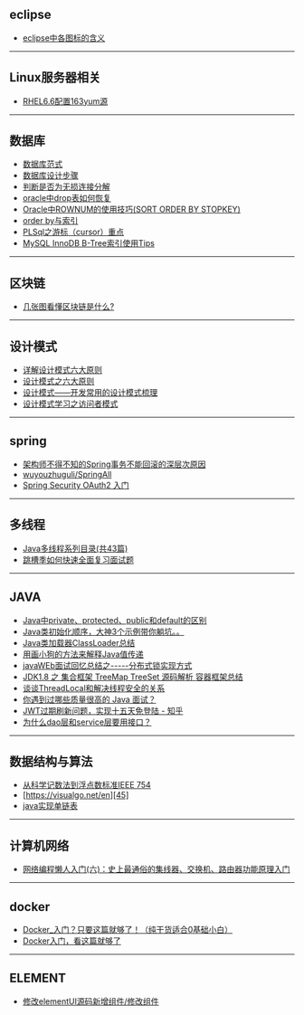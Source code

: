 
## eclipse ## 
- [eclipse中各图标的含义][10]

----------


## Linux服务器相关 ##
- [RHEL6.6配置163yum源][15]


----------


## 数据库 ### 
- [数据库范式][16]
- [数据库设计步骤][17]
- [判断是否为无损连接分解][18]
- [oracle中drop表如何恢复][19]
- [Oracle中ROWNUM的使用技巧(SORT ORDER BY STOPKEY)][20]
- [order by与索引][21]
- [PLSql之游标（cursor）重点][22]
- [MySQL InnoDB B-Tree索引使用Tips][23]

----------


## 区块链 ##
- [几张图看懂区块链是什么?][24]


----------


## 设计模式 ## 
- [详解设计模式六大原则][25]
- [设计模式之六大原则][26]
- [设计模式——开发常用的设计模式梳理][27]
- [设计模式学习之访问者模式][28]

----------


## spring ## 
- [架构师不得不知的Spring事务不能回滚的深层次原因][29]
- [wuyouzhuguli/SpringAll][30]
- [Spring Security OAuth2 入门][31]

----------

## 多线程 ##
- [Java多线程系列目录(共43篇)][32]
- [跳槽季如何快速全面复习面试题][33]

----------


## JAVA ##
- [Java中private、protected、public和default的区别][34]
- [Java类初始化顺序，大神3个示例带你躺坑。。][35]
- [Java类加载器ClassLoader总结][36]
- [用画小狗的方法来解释Java值传递][37]
- [javaWEb面试回忆总结之-----分布式锁实现方式][38]
- [JDK1.8 之 集合框架 TreeMap TreeSet 源码解析 容器框架总结][39]
- [谈谈ThreadLocal和解决线程安全的关系][40]
- [你遇到过哪些质量很高的 Java 面试？][41]
- [JWT过期刷新问题，实现十五天免登陆 - 知乎][42]
- [为什么dao层和service层要用接口？][43]

----------
## 数据结构与算法 ##
- [从科学记数法到浮点数标准IEEE 754][44]
- [https://visualgo.net/en][45]
- [java实现单链表][46]

----------
## 计算机网络 ## 
- [网络编程懒人入门(六)：史上最通俗的集线器、交换机、路由器功能原理入门][47]


----------
## docker ##
- [Docker_入门？只要这篇就够了！（纯干货适合0基础小白）][48]
- [Docker入门，看这篇就够了][49]


----------
## ELEMENT ##
- [修改elementUI源码新增组件/修改组件][50]


  [10]: https://blog.csdn.net/qq_27292113/article/details/54601641
  [15]: https://jingyan.baidu.com/article/00a07f3866d61582d128dc4a.html
  [16]: https://blog.csdn.net/yangbodong22011/article/details/51619590
  [17]: http://blog.51cto.com/9291927/2087925
  [18]: https://blog.csdn.net/Wonz5130/article/details/80502746
  [19]: https://jingyan.baidu.com/article/48206aea99ae8e216ad6b3f7.html
  [20]: http://www.blogjava.net/conans/articles/219693.html
  [21]: https://blog.csdn.net/ShelleyLittlehero/article/details/79498943
  [22]: https://blog.csdn.net/qq30211478/article/details/78049019
  [23]: https://www.cnblogs.com/wangxusummer/p/5329813.html
  [24]: https://blog.csdn.net/miaoqinian/article/details/80245507
  [25]: https://www.cnblogs.com/toutou/p/4870926.html#_label2
  [26]: https://www.cnblogs.com/dolphin0520/p/3919839.html
  [27]: http://blog.51cto.com/sihai/2071497
  [28]: https://blog.csdn.net/u012124438/article/details/70537203
  [29]: https://blog.csdn.net/zhouleiblog/article/details/82834178
  [30]: https://github.com/wuyouzhuguli/SpringAll
  [31]: http://www.iocoder.cn/Spring-Security/OAuth2-learning/?vip
  [32]: https://www.cnblogs.com/skywang12345/p/java_threads_category.html
  [33]: https://zhuanlan.zhihu.com/p/55967487
  [34]: https://www.cnblogs.com/jingmengxintang/p/5898900.html
  [35]: https://blog.csdn.net/youanyyou/article/details/78990293
  [36]: https://www.cnblogs.com/doit8791/p/5820037.html
  [37]: https://zhuanlan.zhihu.com/p/29074454
  [38]: https://blog.csdn.net/zhangsanfeng2009/article/details/80970059
  [39]: https://www.jianshu.com/p/69f11fc9ea38
  [40]: http://%20https://blog.csdn.net/chengwai26/article/details/52165257
  [41]: https://www.zhihu.com/question/60949531/answer/579002882
  [42]: https://zhuanlan.zhihu.com/p/57608281
  [43]: https://blog.csdn.net/wxljmy77/article/details/88415310
  [44]: https://zhanjia.iteye.com/blog/2432937
  [45]: https://visualgo.net/en
  [46]: https://www.cnblogs.com/_popc/p/4025684.html
  [47]: https://www.cnblogs.com/imstudy/p/9124987.html
  [48]: https://blog.csdn.net/S_gy_Zetrov/article/details/78161154
  [49]: https://segmentfault.com/a/1190000009544565
  [50]: http://www.dongcoder.com/detail-1207579.html